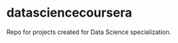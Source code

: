 datasciencecoursera
===================

Repo for projects created for Data Science specialization.
